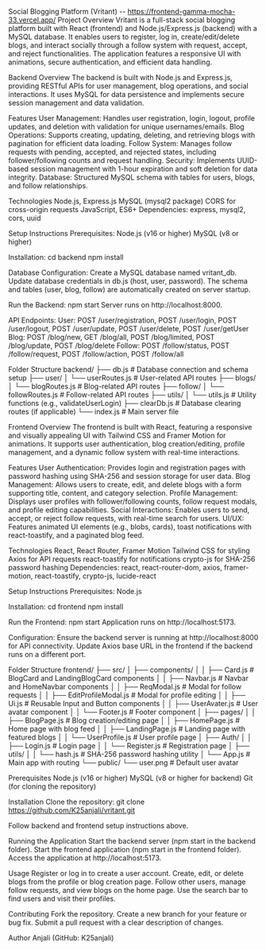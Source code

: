 Social Blogging Platform (Vritant) -- https://frontend-gamma-mocha-33.vercel.app/
Project Overview
Vritant is a full-stack social blogging platform built with React (frontend) and Node.js/Express.js (backend) with a MySQL database. It enables users to register, log in, create/edit/delete blogs, and interact socially through a follow system with request, accept, and reject functionalities. The application features a responsive UI with animations, secure authentication, and efficient data handling.

Backend
Overview
The backend is built with Node.js and Express.js, providing RESTful APIs for user management, blog operations, and social interactions. It uses MySQL for data persistence and implements secure session management and data validation.

Features
User Management: Handles user registration, login, logout, profile updates, and deletion with validation for unique usernames/emails.
Blog Operations: Supports creating, updating, deleting, and retrieving blogs with pagination for efficient data loading.
Follow System: Manages follow requests with pending, accepted, and rejected states, including follower/following counts and request handling.
Security: Implements UUID-based session management with 1-hour expiration and soft deletion for data integrity.
Database: Structured MySQL schema with tables for users, blogs, and follow relationships.

Technologies
Node.js, Express.js
MySQL (mysql2 package)
CORS for cross-origin requests
JavaScript, ES6+
Dependencies: express, mysql2, cors, uuid

Setup Instructions
Prerequisites:
Node.js (v16 or higher)
MySQL (v8 or higher)

Installation:
cd backend
npm install

Database Configuration:
Create a MySQL database named vritant_db.
Update database credentials in db.js (host, user, password).
The schema and tables (user, blog, follow) are automatically created on server startup.

Run the Backend:
npm start
Server runs on http://localhost:8000.

API Endpoints:
User: POST /user/registration, POST /user/login, POST /user/logout, POST /user/update, POST /user/delete, POST /user/getUser
Blog: POST /blog/new, GET /blog/all, POST /blog/limited, POST /blog/update, POST /blog/delete
Follow: POST /follow/status, POST /follow/request, POST /follow/action, POST /follow/all

Folder Structure
backend/
├── db.js               # Database connection and schema setup
├── user/
│   └── userRoutes.js   # User-related API routes
├── blogs/
│   └── blogRoutes.js   # Blog-related API routes
├── follow/
│   └── followRoutes.js # Follow-related API routes
├── utils/
│   └── utils.js        # Utility functions (e.g., validateUserLogin)
├── clearDb.js          # Database clearing routes (if applicable)
└── index.js            # Main server file

Frontend
Overview
The frontend is built with React, featuring a responsive and visually appealing UI with Tailwind CSS and Framer Motion for animations. It supports user authentication, blog creation/editing, profile management, and a dynamic follow system with real-time interactions.

Features
User Authentication: Provides login and registration pages with password hashing using SHA-256 and session storage for user data.
Blog Management: Allows users to create, edit, and delete blogs with a form supporting title, content, and category selection.
Profile Management: Displays user profiles with follower/following counts, follow request modals, and profile editing capabilities.
Social Interactions: Enables users to send, accept, or reject follow requests, with real-time search for users.
UI/UX: Features animated UI elements (e.g., blobs, cards), toast notifications with react-toastify, and a paginated blog feed.

Technologies
React, React Router, Framer Motion
Tailwind CSS for styling
Axios for API requests
react-toastify for notifications
crypto-js for SHA-256 password hashing
Dependencies: react, react-router-dom, axios, framer-motion, react-toastify, crypto-js, lucide-react

Setup Instructions
Prerequisites:
Node.js 

Installation:
cd frontend
npm install

Run the Frontend:
npm start
Application runs on http://localhost:5173.

Configuration:
Ensure the backend server is running at http://localhost:8000 for API connectivity.
Update Axios base URL in the frontend if the backend runs on a different port.

Folder Structure
frontend/
├── src/
│   ├── components/
│   │   ├── Card.js          # BlogCard and LandingBlogCard components
│   │   ├── Navbar.js        # Navbar and HomeNavbar components
│   │   ├── ReqModal.js      # Modal for follow requests
│   │   ├── EditProfileModal.js # Modal for profile editing
│   │   ├── Ui.js            # Reusable Input and Button components
│   │   ├── UserAvater.js    # User avatar component
│   │   └── Footer.js        # Footer component
│   ├── pages/
│   │   ├── BlogPage.js      # Blog creation/editing page
│   │   ├── HomePage.js      # Home page with blog feed
│   │   ├── LandingPage.js   # Landing page with featured blogs
│   │   └── UserProfile.js   # User profile page
│   ├── Auth/
│   │   ├── Login.js         # Login page
│   │   └── Register.js      # Registration page
│   ├── utils/
│   │   └── hash.js          # SHA-256 password hashing utility
│   └── App.js               # Main app with routing
└── public/
    └── user.png             # Default user avatar

Prerequisites
Node.js (v16 or higher)
MySQL (v8 or higher for backend)
Git (for cloning the repository)

Installation
Clone the repository:
git clone https://github.com/K25anjali/vritant.git

Follow backend and frontend setup instructions above.

Running the Application
Start the backend server (npm start in the backend folder).
Start the frontend application (npm start in the frontend folder).
Access the application at http://localhost:5173.

Usage
Register or log in to create a user account.
Create, edit, or delete blogs from the profile or blog creation page.
Follow other users, manage follow requests, and view blogs on the home page.
Use the search bar to find users and visit their profiles.

Contributing
Fork the repository.
Create a new branch for your feature or bug fix.
Submit a pull request with a clear description of changes.

Author
Anjali (GitHub: K25anjali)
